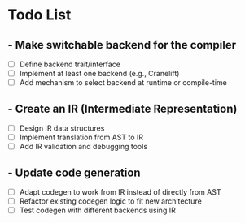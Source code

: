 # Todo List

## - Make switchable backend for the compiler
- [ ] Define backend trait/interface
- [ ] Implement at least one backend (e.g., Cranelift)
- [ ] Add mechanism to select backend at runtime or compile-time

## - Create an IR (Intermediate Representation)
- [ ] Design IR data structures
- [ ] Implement translation from AST to IR
- [ ] Add IR validation and debugging tools

## - Update code generation
- [ ] Adapt codegen to work from IR instead of directly from AST
- [ ] Refactor existing codegen logic to fit new architecture
- [ ] Test codegen with different backends using IR